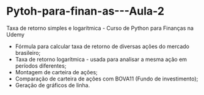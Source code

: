 # Pytoh-para-finan-as---Aula-2
Taxa de retorno simples e logarítmica - Curso de Python para Finanças na Udemy

- Fórmula para calcular taxa de retorno de diversas ações do mercado brasileiro;
- Taxa de retorno logarítmica - usada para analisar a mesma ação em períodos diferentes;
- Montagem de carteira de ações;
- Comparação de carteira de ações com BOVA11 (Fundo de investimento);
- Geração de gráficos de linha.
